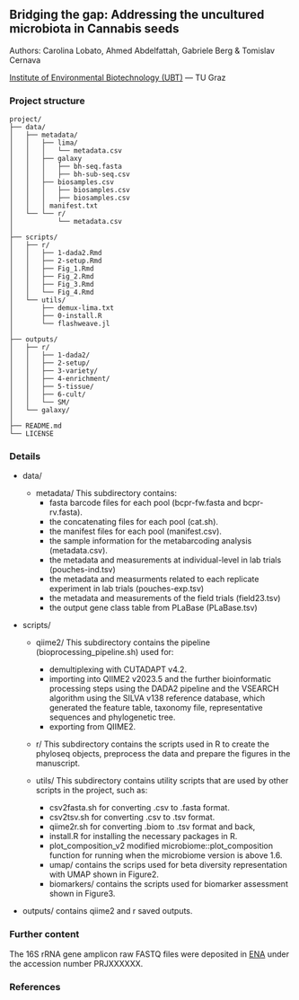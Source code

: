 ## Bridging the gap: Addressing the uncultured microbiota in Cannabis seeds

Authors: Carolina Lobato, Ahmed Abdelfattah, Gabriele Berg & Tomislav Cernava

[Institute of Environmental Biotechnology (UBT)](https://www.tugraz.at/institute/ubt/home/) — TU Graz

### Project structure
```text
project/
├── data/
│   ├── metadata/
│   │   ├── lima/
│   │   │   └── metadata.csv
│   │   ├── galaxy
│   │   │   ├── bh-seq.fasta
│   │   │   ├── bh-sub-seq.csv
│   │   ├── biosamples.csv
│   │   │   ├── biosamples.csv
│   │   │   ├── biosamples.csv
│   │   │ manifest.txt
│   └── └── r/
│           └── metadata.csv
│
├── scripts/
│   ├── r/
│   │   ├── 1-dada2.Rmd
│   │   ├── 2-setup.Rmd
│   │   ├── Fig_1.Rmd
│   │   ├── Fig_2.Rmd
│   │   ├── Fig_3.Rmd
│   │   └── Fig_4.Rmd
│   └── utils/
│       ├── demux-lima.txt
│       ├── 0-install.R 
│       └── flashweave.jl
│
├── outputs/       
│   ├── r/
│   │   ├── 1-dada2/
│   │   ├── 2-setup/
│   │   ├── 3-variety/
│   │   ├── 4-enrichment/
│   │   ├── 5-tissue/
│   │   ├── 6-cult/
│   │   └── SM/
│   └── galaxy/
│
├── README.md
└── LICENSE
```

### Details   
- data/
  - metadata/  This subdirectory contains:
      - fasta barcode files for each pool (bcpr-fw.fasta and bcpr-rv.fasta).
      - the concatenating files for each pool (cat.sh).
      - the manifest files for each pool (manifest.csv).
      - the sample information for the metabarcoding analysis (metadata.csv).
      - the metadata and measurements at individual-level in lab trials (pouches-ind.tsv)
      - the metadata and measurments related to each replicate experiment in lab trials (pouches-exp.tsv)
      - the metadata and measurements of the field trials (field23.tsv)
      - the output gene class table from PLaBase (PLaBase.tsv)

- scripts/
  - qiime2/  This subdirectory contains the pipeline (bioprocessing_pipeline.sh) used for:
      - demultiplexing with CUTADAPT v4.2.
      - importing into QIIME2 v2023.5 and the further bioinformatic processing steps using the DADA2 pipeline and the VSEARCH algorithm using the SILVA v138 reference database, which generated the feature table, taxonomy file, representative sequences and phylogenetic tree.
      - exporting from QIIME2.
    
  - r/  This subdirectory contains the scripts used in R to create the phyloseq objects, preprocess the data and prepare the figures in the manuscript.
    
  -  utils/  This subdirectory contains utility scripts that are used by other scripts in the project, such as:
      - csv2fasta.sh for converting .csv to .fasta format.
      - csv2tsv.sh for converting .csv to .tsv format.
      - qiime2r.sh for converting .biom to .tsv format and back,
      - install.R for installing the necessary packages in R.
      - plot_composition_v2 modified microbiome::plot_composition function for running when the microbiome version is above 1.6.
      - umap/ contains the scrips used for beta diversity representation with UMAP shown in Figure2.
      - biomarkers/ contains the scripts used for biomarker assessment shown in Figure3.
   
- outputs/ contains qiime2 and r saved outputs.
   
### Further content
The 16S rRNA gene amplicon raw FASTQ files were deposited in [ENA](https://www.ebi.ac.uk/ena) under the accession number PRJXXXXXX.

### References
